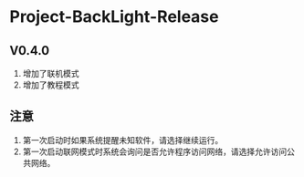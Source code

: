 # Project-BackLight-Release
## V0.4.0
1. 增加了联机模式
2. 增加了教程模式

## 注意
1. 第一次启动时如果系统提醒未知软件，请选择继续运行。
2. 第一次启动联网模式时系统会询问是否允许程序访问网络，请选择允许访问公共网络。
